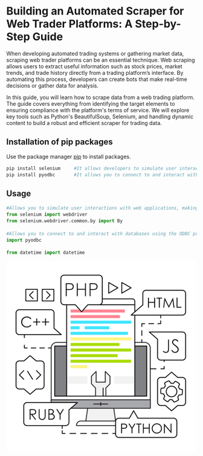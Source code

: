 # Building an Automated Scraper for Web Trader Platforms: A Step-by-Step Guide

When developing automated trading systems or gathering market data, scraping web trader platforms can be an essential technique. Web scraping allows users to extract useful information such as stock prices, market trends, and trade history directly from a trading platform’s interface. By automating this process, developers can create bots that make real-time decisions or gather data for analysis.

In this guide, you will learn how to scrape data from a web trading platform. The guide covers everything from identifying the target elements to ensuring compliance with the platform's terms of service. We will explore key tools such as Python's BeautifulSoup, Selenium, and handling dynamic content to build a robust and efficient scraper for trading data.

## Installation of pip packages

Use the package manager [pip](https://pip.pypa.io/en/stable/) to install packages.

```bash
pip install selenium     #It allows developers to simulate user interactions with web applications, making it ideal for tasks like automated testing, web scraping, and browser-based automation.
pip install pyodbc       #It allows you to connect to and interact with databases using the ODBC protocol, enabling execution of SQL queries and database operations.

```

## Usage

```python
#Allows you to simulate user interactions with web applications, making it ideal for tasks like automated testing, web scraping, and browser-based automation.
from selenium import webdriver
from selenium.webdriver.common.by import By

#Allows you to connect to and interact with databases using the ODBC protocol, enabling execution of SQL queries and database operations.
import pyodbc

from datetime import datetime

```
![Under Construction](357.jpg)

